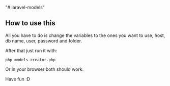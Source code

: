 "# laravel-models" 

## How to use this
All you have to do is change the variables to the ones you want to use, host, db name, user, password and folder.

After that just run it with:
```
php models-creator.php
```
Or in your browser both should work.

Have fun :D